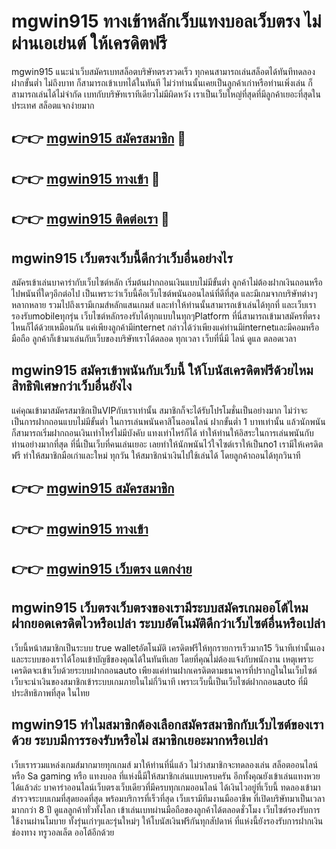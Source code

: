 # mgwin915 ทางเข้าหลักเว็บแทงบอลเว็บตรง ไม่ผ่านเอเย่นต์ ให้เครดิตฟรี

mgwin915 แนะนำเว็บสมัครเบทสล็อตบริษัทตรงรวดเร็ว ทุกคนสามารถเล่นสล็อตได้ทันทีทดลองฝากขั้นต่ำ ไม่ถึงบาท ก็สามารถเข้าเบทได้ในทันที ไม่ว่าท่านนั้นเคยเป็นลูกค้าเก่าหรือท่านเพิ่งเล่น ก็สามารถเล่นได้ไม่จำกัด เบทกับบริษัทเราทีเดียวไม่มีผิดหวัง เราเป็นเว็บใหญ่ที่สุดที่มีลูกค้าเยอะที่สุดในประเทศ สล็อตแจกง่ายมาก

## 👉👉 [mgwin915 สมัครสมาชิก](https://bit.ly/3Ckzg5n) 🎰
## 👉👉 [mgwin915 ทางเข้า](https://bit.ly/3Ckzg5n) 🎰
## 👉👉 [mgwin915 ติดต่อเรา](https://bit.ly/3Ckzg5n) 🎰

## mgwin915 เว็บตรงเว็บนี้ดีกว่าเว็บอื่นอย่างไร
สมัครเข้าเล่นบาคาร่ากับเว็บไซต์หลัก เริ่มต้นฝากถอนเงินแบบไม่มีขั้นต่ำ ลูกค้าไม่ต้องฝากเงินถอนหรือไปพนันที่ใดๆอีกต่อไป เป็นเพราะว่าเว็บนี้คือเว็บไซต์พนันออนไลน์ที่ดีที่สุด และมีเกมจากบริษัทต่างๆหลากหลาย รวมไปถึงเรามีเกมส์หลักแสนเกมส์ และทำให้ท่านนั้นสามารถเข้าเล่นได้ทุกที่ และเว็บเรารองรับmobileทุกรุ่น เว็บไซต์หลักรองรับได้ทุกแบบในทุกๆPlatform ที่นี่สามารถเข้ามาสมัครที่ตรงไหนก็ได้ด้วยเหมือนกัน แค่เพียงลูกค้ามีinternet กล่าวได้ว่าเพียงแค่ท่านมีinternetและมีคอมหรือมือถือ ลูกค้าก็เข้ามาเล่นกับเว็บของบริษัทเราได้ตลอด ทุกเวลา เว็บที่นี่มี ไลน์ ดูแล ตลอดเวลา

## mgwin915 สมัครเข้าพนันกับเว็บนี้ ให้โบนัสเครดิตฟรีด้วยไหม สิทธิพิเศษกว่าเว็บอื่นยังไง
แค่คุณเข้ามาสมัครสมาชิกเป็นVIPกับเราเท่านั้น สมาชิกก็จะได้รับโปรโมชั่นเป็นอย่างมาก ไม่ว่าจะเป็นการฝากถอนแบบไม่มีขั้นต่ำ ในการเล่นพนันคาสิโนออนไลน์ ฝากขั้นต่ำ 1 บาทเท่านั้น แล้วนักพนันก็สามารถเริ่มฝากถอนเงินเท่าไหร่ไม่มีบังคับ แทงเท่าไหร่ก็ได้ ทำให้ท่านให้อิสระในการเล่นพนันกับท่านอย่างมากที่สุด ที่นี่เป็นเว็บที่คนเล่นเยอะ เลยทำให้นักพนันไว้ใจไซต์เราให้เป็นno1 เรามีให้เครดิตฟรี ทำให้สมาชิกมือเก่าและใหม่ ทุกวัน ให้สมาชิกนำเงินไปใช้เล่นได้ โดยลูกค้าถอนได้ทุกวินาที

## 👉👉 [mgwin915 สมัครสมาชิก](https://bit.ly/3Ckzg5n)
## 👉👉 [mgwin915 ทางเข้า](https://bit.ly/3Ckzg5n)
## 👉👉 [mgwin915 เว็บตรง แตกง่าย](https://bit.ly/3Ckzg5n)

## mgwin915 เว็บตรงเว็บตรงของเรามีระบบสมัครเกมออโต้ไหม ฝากยอดเครดิตไวหรือเปล่า ระบบอัตโนมัติดีกว่าเว็บไซต์อื่นหรือเปล่า
เว็บนี้หน้าสมาชิกเป็นระบบ true walletอัตโนมัติ เครดิตฟรีให้ทุกรายการเร็วมาก15 วินาทีเท่านั้นเอง และระบบของเราได้โอนเข้าบัญชีของคุณได้ในทันทีเลย โดยที่คุณไม่ต้องแจ้งกับพนักงาน เหตุเพราะเครดิตจะเข้าเว็บด้วยระบบฝากถอนauto เพียงแค่ท่านฝากเครดิตตามธนาคารที่ปรากฏในในเว็บไซต์ เว็บจะนำเงินของสมาชิกเข้าระบบเกมภายในไม่กี่วินาที เพราะเว็บนี้เป็นเว็บไซต์ฝากถอนauto ที่มีประสิทธิภาพที่สุด ในไทย

## mgwin915 ทำไมสมาชิกต้องเลือกสมัครสมาชิกกับเว็บไซต์ของเราด้วย ระบบมีการรองรับหรือไม่ สมาชิกเยอะมากหรือเปล่า
เว็บเรารวมแหล่งเกมส์มากมายทุกเกมส์ มาให้ท่านที่นี่แล้ว ไม่ว่าสมาชิกจะทดลองเล่น สล็อตออนไลน์ หรือ Sa gaming หรือ แทงบอล ที่แห่งนี้มีให้สมาชิกเล่นแบบครบครัน อีกทั้งคุณยังเข้าเล่นแทงหวยได้แล้วล่ะ บาคาร่าออนไลน์เว็บตรงเว็บเดียวที่มีครบทุกเกมออนไลน์ ได้เงินไวอยู่ที่เว็บนี้ ทดลองเข้ามาสำรวจระบบเกมที่สุดยอดที่สุด พร้อมบริการที่เร็วที่สุด เว็บเรามีทีมงานมืออาชีพ ที่เปิดบริษัทมาเป็นเวลามากกว่า 8 ปี ดูแลลูกค้าทั่วทั้งโลก เข้าเล่นเบทผ่านมือถือของลูกค้าได้ตลอดชั่วโมง เว็บไซต์รองรับการใช้งานผ่านโมบาย ทั้งรุ่นเก่าๆและรุ่นใหม่ๆ ให้โบนัสเงินฟรีกันทุกสัปดาห์ ที่แห่งนี้ยังรองรับการฝากเงินช่องทาง ทรูวอลเล็ต ออโต้อีกด้วย
